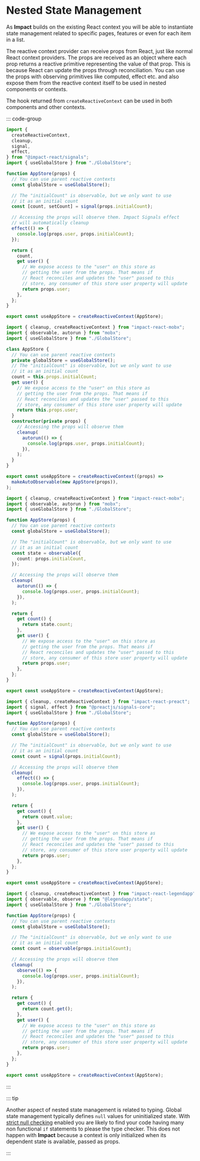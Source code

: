 # Nested State Management

As **Impact** builds on the existing React context you will be able to instantiate state management related to specific pages, features or even for each item in a list.

The reactive context provider can receive props from React, just like normal React context providers. The props are received as an object where each prop returns a reactive primitive representing the value of that prop. This is because React can update the props through reconciliation. You can use the props with observing primitives like computed, effect etc. and also expose them from the reactive context itself to be used in nested components or contexts.

The hook returned from `createReactiveContext` can be used in both components and other contexts.

::: code-group

```ts [Impact Signals]
import {
  createReactiveContext,
  cleanup,
  signal,
  effect,
} from "@impact-react/signals";
import { useGlobalStore } from "./GlobalStore";

function AppStore(props) {
  // You can use parent reactive contexts
  const globalStore = useGlobalStore();

  // The "initialCount" is observable, but we only want to use
  // it as an initial count
  const [count, setCount] = signal(props.initialCount);

  // Accessing the props will observe them. Impact Signals effect
  // will automatically cleanup
  effect(() => {
    console.log(props.user, props.initialCount);
  });

  return {
    count,
    get user() {
      // We expose access to the "user" on this store as
      // getting the user from the props. That means if
      // React reconciles and updates the "user" passed to this
      // store, any consumer of this store user property will update
      return props.user;
    },
  };
}

export const useAppStore = createReactiveContext(AppStore);
```

```ts [Mobx (OO)]
import { cleanup, createReactiveContext } from "impact-react-mobx";
import { observable, autorun } from "mobx";
import { useGlobalStore } from "./GlobalStore";

class AppStore {
  // You can use parent reactive contexts
  private globalStore = useGlobalStore();
  // The "initialCount" is observable, but we only want to use
  // it as an initial count
  count = this.props.initialCount;
  get user() {
    // We expose access to the "user" on this store as
    // getting the user from the props. That means if
    // React reconciles and updates the "user" passed to this
    // store, any consumer of this store user property will update
    return this.props.user;
  }
  constructor(private props) {
    // Accessing the props will observe them
    cleanup(
      autorun(() => {
        console.log(props.user, props.initialCount);
      }),
    );
  }
}

export const useAppStore = createReactiveContext((props) =>
  makeAutoObservable(new AppStore(props)),
);
```

```ts [Mobx]
import { cleanup, createReactiveContext } from "impact-react-mobx";
import { observable, autorun } from "mobx";
import { useGlobalStore } from "./GlobalStore";

function AppStore(props) {
  // You can use parent reactive contexts
  const globalStore = useGlobalStore();

  // The "initialCount" is observable, but we only want to use
  // it as an initial count
  const state = observable({
    count: props.initialCount,
  });

  // Accessing the props will observe them
  cleanup(
    autorun(() => {
      console.log(props.user, props.initialCount);
    }),
  );

  return {
    get count() {
      return state.count;
    },
    get user() {
      // We expose access to the "user" on this store as
      // getting the user from the props. That means if
      // React reconciles and updates the "user" passed to this
      // store, any consumer of this store user property will update
      return props.user;
    },
  };
}

export const useAppStore = createReactiveContext(AppStore);
```

```ts [Preact Signals]
import { cleanup, createReactiveContext } from "impact-react-preact";
import { signal, effect } from "@preactjs/signals-core";
import { useGlobalStore } from "./GlobalStore";

function AppStore(props) {
  // You can use parent reactive contexts
  const globalStore = useGlobalStore();

  // The "initialCount" is observable, but we only want to use
  // it as an initial count
  const count = signal(props.initialCount);

  // Accessing the props will observe them
  cleanup(
    effect(() => {
      console.log(props.user, props.initialCount);
    }),
  );

  return {
    get count() {
      return count.value;
    },
    get user() {
      // We expose access to the "user" on this store as
      // getting the user from the props. That means if
      // React reconciles and updates the "user" passed to this
      // store, any consumer of this store user property will update
      return props.user;
    },
  };
}

export const useAppStore = createReactiveContext(AppStore);
```

```ts [Legend State]
import { cleanup, createReactiveContext } from "impact-react-legendapp";
import { observable, observe } from "@legendapp/state";
import { useGlobalStore } from "./GlobalStore";

function AppStore(props) {
  // You can use parent reactive contexts
  const globalStore = useGlobalStore();

  // The "initialCount" is observable, but we only want to use
  // it as an initial count
  const count = observable(props.initialCount);

  // Accessing the props will observe them
  cleanup(
    observe(() => {
      console.log(props.user, props.initialCount);
    }),
  );

  return {
    get count() {
      return count.get();
    },
    get user() {
      // We expose access to the "user" on this store as
      // getting the user from the props. That means if
      // React reconciles and updates the "user" passed to this
      // store, any consumer of this store user property will update
      return props.user;
    },
  };
}

export const useAppStore = createReactiveContext(AppStore);
```

:::

::: tip

Another aspect of nested state management is related to typing. Global state management typically defines `null` values for uninitialized state. With [strict null checking](https://www.typescriptlang.org/tsconfig/strictNullChecks.html) enabled you are likely to find your code having many non functional `if` statements to please the type checker. This does not happen with **Impact** because a context is only initialized when its dependent state is available, passed as props.

:::
